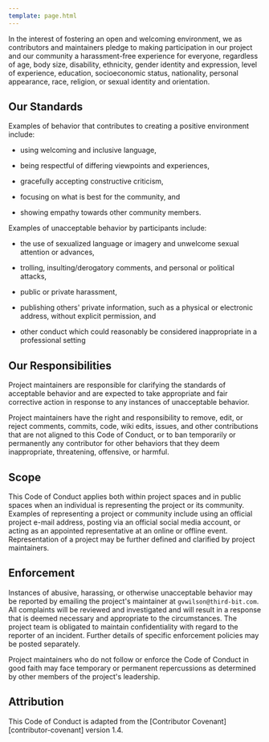 ```yaml
---
template: page.html
---
```


In the interest of fostering an open and welcoming environment, we as
contributors and maintainers pledge to making participation in our
project and our community a harassment-free experience for everyone,
regardless of age, body size, disability, ethnicity, gender identity
and expression, level of experience, education, socioeconomic status,
nationality, personal appearance, race, religion, or sexual identity
and orientation.

## Our Standards

Examples of behavior that contributes to creating a positive
environment include:

- using welcoming and inclusive language,

- being respectful of differing viewpoints and experiences,

- gracefully accepting constructive criticism,

- focusing on what is best for the community, and

- showing empathy towards other community members.

Examples of unacceptable behavior by participants include:

- the use of sexualized language or imagery and unwelcome sexual
  attention or advances,

- trolling, insulting/derogatory comments, and personal or political
  attacks,

- public or private harassment,

- publishing others' private information, such as a physical or
  electronic address, without explicit permission, and

- other conduct which could reasonably be considered inappropriate in
  a professional setting

## Our Responsibilities

Project maintainers are responsible for clarifying the standards of
acceptable behavior and are expected to take appropriate and fair
corrective action in response to any instances of unacceptable
behavior.

Project maintainers have the right and responsibility to remove, edit,
or reject comments, commits, code, wiki edits, issues, and other
contributions that are not aligned to this Code of Conduct, or to ban
temporarily or permanently any contributor for other behaviors that
they deem inappropriate, threatening, offensive, or harmful.

## Scope

This Code of Conduct applies both within project spaces and in public
spaces when an individual is representing the project or its
community. Examples of representing a project or community include
using an official project e-mail address, posting via an official
social media account, or acting as an appointed representative at an
online or offline event. Representation of a project may be further
defined and clarified by project maintainers.

## Enforcement

Instances of abusive, harassing, or otherwise unacceptable behavior
may be reported by emailing the project's maintainer at `gvwilson@third-bit.com`.
All complaints will be reviewed and investigated and will result in a
response that is deemed necessary and appropriate to the
circumstances. The project team is obligated to maintain
confidentiality with regard to the reporter of an incident. Further
details of specific enforcement policies may be posted separately.

Project maintainers who do not follow or enforce the Code of Conduct
in good faith may face temporary or permanent repercussions as
determined by other members of the project's leadership.

## Attribution

This Code of Conduct is adapted from
the [Contributor Covenant][contributor-covenant] version 1.4.
